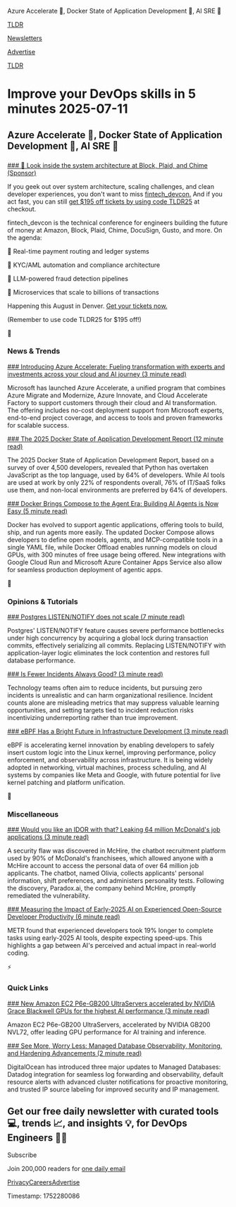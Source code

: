 Azure Accelerate 🐎, Docker State of Application Development 📜, AI SRE 🔮

[TLDR](/)

[Newsletters](/newsletters)

[Advertise](https://advertise.tldr.tech/)

[TLDR](/)

# Improve your DevOps skills in 5 minutes 2025-07-11

## Azure Accelerate 🐎, Docker State of Application Development 📜, AI SRE 🔮

### 

[### 👀 Look inside the system architecture at Block, Plaid, and Chime (Sponsor)](https://fintechdevcon.io/speakers/?utm_source=TLDR&amp;utm_medium=newsletter&amp;utm_campaign=ftdc+2025)

If you geek out over system architecture, scaling challenges, and clean developer experiences, you don't want to miss [fintech\_devcon.](https://fintechdevcon.io/speakers/?utm_source=TLDR&utm_medium=newsletter&utm_campaign=ftdc+2025) And if you act fast, you can still [get $195 off tickets by using code TLDR25](https://fintechdevcon.io/speakers/?utm_source=TLDR&utm_medium=newsletter&utm_campaign=ftdc+2025) at checkout.

fintech\_devcon is the technical conference for engineers building the future of money at Amazon, Block, Plaid, Chime, DocuSign, Gusto, and more. On the agenda:

🧱 Real-time payment routing and ledger systems

🪪 KYC/AML automation and compliance architecture

🤖 LLM-powered fraud detection pipelines

🧰 Microservices that scale to billions of transactions

Happening this August in Denver. [Get your tickets now.](https://bit.ly/fintechdevcon)

(Remember to use code TLDR25 for $195 off!)

📱

### News & Trends

[### Introducing Azure Accelerate: Fueling transformation with experts and investments across your cloud and AI journey (3 minute read)](https://azure.microsoft.com/en-us/blog/introducing-azure-accelerate-fueling-transformation-with-experts-and-investments-across-your-cloud-and-ai-journey/?utm_source=tldrdevops)

Microsoft has launched Azure Accelerate, a unified program that combines Azure Migrate and Modernize, Azure Innovate, and Cloud Accelerate Factory to support customers through their cloud and AI transformation. The offering includes no-cost deployment support from Microsoft experts, end-to-end project coverage, and access to tools and proven frameworks for scalable success.

[### The 2025 Docker State of Application Development Report (12 minute read)](https://www.docker.com/blog/2025-docker-state-of-app-dev/?utm_source=tldrdevops)

The 2025 Docker State of Application Development Report, based on a survey of over 4,500 developers, revealed that Python has overtaken JavaScript as the top language, used by 64% of developers. While AI tools are used at work by only 22% of respondents overall, 76% of IT/SaaS folks use them, and non-local environments are preferred by 64% of developers.

[### Docker Brings Compose to the Agent Era: Building AI Agents is Now Easy (5 minute read)](https://www.docker.com/blog/build-ai-agents-with-docker-compose/?utm_source=tldrdevops)

Docker has evolved to support agentic applications, offering tools to build, ship, and run agents more easily. The updated Docker Compose allows developers to define open models, agents, and MCP-compatible tools in a single YAML file, while Docker Offload enables running models on cloud GPUs, with 300 minutes of free usage being offered. New integrations with Google Cloud Run and Microsoft Azure Container Apps Service also allow for seamless production deployment of agentic apps.

🚀

### Opinions & Tutorials

[### Postgres LISTEN/NOTIFY does not scale (7 minute read)](https://www.recall.ai/blog/postgres-listen-notify-does-not-scale?utm_source=tldrdevops)

Postgres' LISTEN/NOTIFY feature causes severe performance bottlenecks under high concurrency by acquiring a global lock during transaction commits, effectively serializing all commits. Replacing LISTEN/NOTIFY with application-layer logic eliminates the lock contention and restores full database performance.

[### Is Fewer Incidents Always Good? (3 minute read)](https://uptimelabs.io/is-fewer-incidents-always-good/?utm_source=tldrdevops)

Technology teams often aim to reduce incidents, but pursuing zero incidents is unrealistic and can harm organizational resilience. Incident counts alone are misleading metrics that may suppress valuable learning opportunities, and setting targets tied to incident reduction risks incentivizing underreporting rather than true improvement.

[### eBPF Has a Bright Future in Infrastructure Development (3 minute read)](https://thenewstack.io/ebpf-has-a-bright-future-in-infrastructure-development/?utm_source=tldrdevops)

eBPF is accelerating kernel innovation by enabling developers to safely insert custom logic into the Linux kernel, improving performance, policy enforcement, and observability across infrastructure. It is being widely adopted in networking, virtual machines, process scheduling, and AI systems by companies like Meta and Google, with future potential for live kernel patching and platform unification.

🎁

### Miscellaneous

[### Would you like an IDOR with that? Leaking 64 million McDonald's job applications (3 minute read)](https://ian.sh/mcdonalds?utm_source=tldrdevops)

A security flaw was discovered in McHire, the chatbot recruitment platform used by 90% of McDonald's franchisees, which allowed anyone with a McHire account to access the personal data of over 64 million job applicants. The chatbot, named Olivia, collects applicants' personal information, shift preferences, and administers personality tests. Following the discovery, Paradox.ai, the company behind McHire, promptly remediated the vulnerability.

[### Measuring the Impact of Early-2025 AI on Experienced Open-Source Developer Productivity (6 minute read)](https://metr.org/blog/2025-07-10-early-2025-ai-experienced-os-dev-study/?utm_source=tldrdevops)

METR found that experienced developers took 19% longer to complete tasks using early-2025 AI tools, despite expecting speed-ups. This highlights a gap between AI's perceived and actual impact in real-world coding.

⚡️

### Quick Links

[### New Amazon EC2 P6e-GB200 UltraServers accelerated by NVIDIA Grace Blackwell GPUs for the highest AI performance (3 minute read)](https://aws.amazon.com/blogs/aws/new-amazon-ec2-p6e-gb200-ultraservers-powered-by-nvidia-grace-blackwell-gpus-for-the-highest-ai-performance/?utm_source=tldrdevops)

Amazon EC2 P6e-GB200 UltraServers, accelerated by NVIDIA GB200 NVL72, offer leading GPU performance for AI training and inference.

[### See More, Worry Less: Managed Database Observability, Monitoring, and Hardening Advancements (2 minute read)](https://www.digitalocean.com/blog/managed-databases-observability-updates?utm_source=tldrdevops)

DigitalOcean has introduced three major updates to Managed Databases: Datadog integration for seamless log forwarding and observability, default resource alerts with advanced cluster notifications for proactive monitoring, and trusted IP source labeling for improved security and IP management.

## Get our free daily newsletter with curated tools 💻, trends 📈, and insights 💡, for DevOps Engineers 👨‍💻

Subscribe

Join 200,000 readers for [one daily email](/api/latest/devops)

[Privacy](/privacy)[Careers](https://jobs.ashbyhq.com/tldr.tech)[Advertise](/devops/advertise)

Timestamp: 1752280086